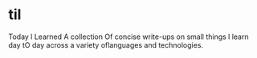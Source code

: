 # til
Today l Learned 
A collection Of concise write-ups on small things l learn day tO day across a variety oflanguages and technologies.
